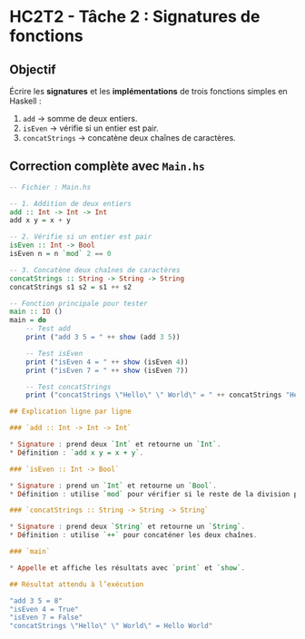 # HC2T2 - Tâche 2 : Signatures de fonctions

## Objectif

Écrire les **signatures** et les **implémentations** de trois fonctions simples en Haskell :

1. `add` → somme de deux entiers.
2. `isEven` → vérifie si un entier est pair.
3. `concatStrings` → concatène deux chaînes de caractères.

## Correction complète avec `Main.hs`

```haskell
-- Fichier : Main.hs

-- 1. Addition de deux entiers
add :: Int -> Int -> Int
add x y = x + y

-- 2. Vérifie si un entier est pair
isEven :: Int -> Bool
isEven n = n `mod` 2 == 0

-- 3. Concatène deux chaînes de caractères
concatStrings :: String -> String -> String
concatStrings s1 s2 = s1 ++ s2

-- Fonction principale pour tester
main :: IO ()
main = do
    -- Test add
    print ("add 3 5 = " ++ show (add 3 5))

    -- Test isEven
    print ("isEven 4 = " ++ show (isEven 4))
    print ("isEven 7 = " ++ show (isEven 7))

    -- Test concatStrings
    print ("concatStrings \"Hello\" \" World\" = " ++ concatStrings "Hello" " World")

## Explication ligne par ligne

### `add :: Int -> Int -> Int`

* Signature : prend deux `Int` et retourne un `Int`.
* Définition : `add x y = x + y`.

### `isEven :: Int -> Bool`

* Signature : prend un `Int` et retourne un `Bool`.
* Définition : utilise `mod` pour vérifier si le reste de la division par 2 est nul.

### `concatStrings :: String -> String -> String`

* Signature : prend deux `String` et retourne un `String`.
* Définition : utilise `++` pour concaténer les deux chaînes.

### `main`

* Appelle et affiche les résultats avec `print` et `show`.

## Résultat attendu à l’exécution

"add 3 5 = 8"
"isEven 4 = True"
"isEven 7 = False"
"concatStrings \"Hello\" \" World\" = Hello World"
